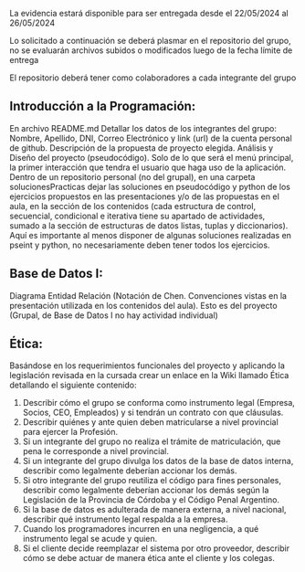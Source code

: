 La evidencia estará disponible para ser entregada desde el 22/05/2024 al 26/05/2024


Lo solicitado a continuación se deberá plasmar en el repositorio del grupo, no se evaluarán archivos subidos o modificados luego de la fecha límite de entrega

El repositorio deberá tener como colaboradores a cada integrante del grupo

## Introducción a la Programación:

En archivo README.md
Detallar los datos de los integrantes del grupo: Nombre, Apellido, DNI, Correo Electrónico y link (url) de la cuenta personal de github.
Descripción de la propuesta de proyecto elegida.
Análisis y Diseño del proyecto (pseudocódigo). Solo de lo que será el menú principal, la primer interacción que tendra el usuario que haga uso de la aplicación.
Dentro de un repositorio personal (no del grupal), en una carpeta solucionesPracticas dejar las soluciones en pseudocódigo y python de los ejercicios propuestos en las presentaciones y/o de las propuestas en el aula, en la sección de los contenidos (cada estructura de control, secuencial, condicional e iterativa tiene su apartado de actividades, sumado a la sección de estructuras de datos listas, tuplas y diccionarios). Aquí es importante al menos disponer de algunas soluciones realizadas en pseint y python, no necesariamente deben tener todos los ejercicios.

## Base de Datos I: 

Diagrama Entidad Relación (Notación de Chen. Convenciones vistas en la presentación utilizada en los contenidos del aula). Esto es del proyecto (Grupal, de Base de Datos I no hay actividad individual)

## Ética:

Basándose en los requerimientos funcionales del proyecto y aplicando la legislación revisada en la cursada crear un enlace en la Wiki llamado Ética detallando el siguiente contenido:

1. Describir cómo el grupo se conforma como instrumento legal (Empresa, Socios, CEO, Empleados) y si tendrán un contrato con que cláusulas.
2. Describir quiénes y ante quien deben matricularse a nivel provincial para ejercer la Profesión.
3. Si un integrante del grupo no realiza el trámite de matriculación, que pena le corresponde a nivel provincial.
4. Si un integrante del grupo divulga los datos de la base de datos interna, describir como legalmente deberían accionar los demás.
5. Si otro integrante del grupo reutiliza el código para fines personales, describir como legalmente deberían accionar los demás según la Legislación de la Provincia de Córdoba y el Código Penal Argentino.
6. Si la base de datos es adulterada de manera externa, a nivel nacional, describir qué instrumento legal respalda a la empresa.
7. Cuando los programadores incurren en una negligencia, a qué instrumento legal se acude y quien.
8. Si el cliente decide reemplazar el sistema por otro proveedor, describir cómo se debe actuar de manera ética ante el cliente y los colegas.